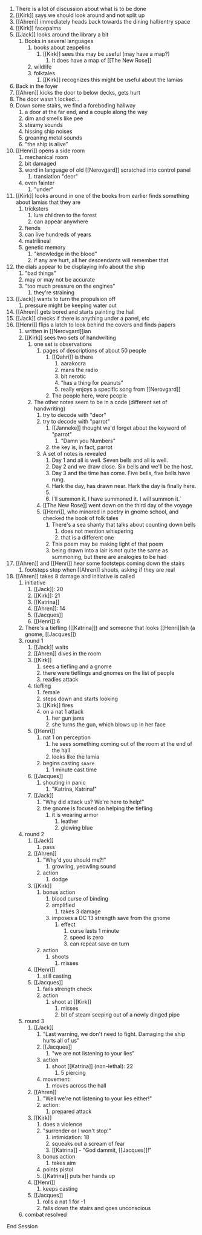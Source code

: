 1. There is a lot of discussion about what is to be done
2. [[Kirk]] says we should look around and not split up
3. [[Ahren]] immediately heads back towards the dining hall/entry space
4. [[Kirk]] facepalms
5. [[Jack]] looks around the library a bit
	1. Books in several languages
		1. books about zeppelins
			1. [[Kirk]] sees this may be useful (may have a map?)
				1. It does have a map of [[The New Rose]]
		2. wildlife
		3. folktales
			1. [[Kirk]] recognizes this might be useful about the lamias
6. Back in the foyer
7. [[Ahren]] kicks the door to below decks, gets hurt
8. The door wasn't locked...
9. Down some stairs, we find a foreboding hallway
	1. a door at the far end, and a couple along the way
	2. dim and smells like pee
	3. steamy sounds
	4. hissing ship noises
	5. groaning metal sounds
	6. "the ship is alive"
10. [[Henri]] opens a side room
	1. mechanical room
	2. bit damaged
	3. word in language of old [[Nerovgard]] scratched into control panel
		1. translation "deor"
	4. even fainter
		1. "under"
11. [[Kirk]] looks around in one of the books from earlier finds something about lamias that they are
	1. tricksters
		1. lure children to the forest
		2. can appear anywhere
	2. fiends
	3. can live hundreds of years
	4. matrilineal
	5. genetic memory
		1. "knowledge in the blood"
		2. if any are hurt, all her descendants will remember that
12. the dials appear to be displaying info about the ship
	1. "bad things"
	2. may or may not be accurate
	3. "too much pressure on the engines"
		1. they're straining
13. [[Jack]] wants to turn the propulsion off
	1. pressure might be keeping water out
14. [[Ahren]] gets bored and starts painting the hall
15. [[Jack]] checks if there is anything under a panel, etc
16. [[Henri]] flips a latch to look behind the covers and finds papers
	1. written in [[Nerovgard]]ian
	2. [[Kirk]] sees two sets of handwriting
		1. one set is observations
			1. pages of descriptions of about 50 people
				1. [[Qahri]] is there
					1. aarakocra
					2. mans the radio
					3. bit nerotic
					4. "has a thing for peanuts"
					5. really enjoys a specific song from [[Nerovgard]]
				2. The people here, were people
		2. The other notes seem to be in a code (different set of handwriting)
			1. try to decode with "deor"
			2. try to decode with "parrot"
				1. [[Janneke]] thought we'd forget about the keyword of "parrot"
					1. "Damn you Numbers"
				2. the key is, in fact, parrot
			3. A set of notes is revealed
				1. Day 1 and all is well. Seven bells and all is well.
				2. Day 2 and we draw close. Six bells and we'll be the host.
				3. Day 3 and the time has come. Five bells, five bells have rung.
				4. Hark the day, has drawn near. Hark the day is finally here.
				5. 
				6. I'll summon it. I have summoned it. I will summon it.`
			4. [[The New Rose]] went down on the third day of the voyage
			5. [[Henri]], who minored in poetry in gnome school, and checked the book of folk tales
				1. There's a sea shanty that talks about counting down bells
					1. does not mention whispering
					2. that is a different one
				2. This poem may be making light of that poem
				3. being drawn into a lair is not quite the same as summoning, but there are analogies to be had
17. [[Ahren]] and [[Henri]] hear some footsteps coming down the stairs
	1. footsteps stop when [[Ahren]] shouts, asking if they are real
18. [[Ahren]] takes 8 damage and initiative is called
	1. initiative
		1. [[Jack]]: 20
		2. [[Kirk]]: 21
		3. [[Katrina]]
		4. [[Ahren]]: 14
		5. [[Jacques]]
		6. [[Henri]]:6
	2. There's a tiefling ([[Katrina]]) and someone that looks [[Henri]]ish (a gnome, [[Jacques]])
	3. round 1
		1. [[Jack]] waits
		2. [[Ahren]] dives in the room
		3. [[Kirk]]
			1. sees a tiefling and a gnome
			2. there were tieflings and gnomes on the list of people
			3. readies attack
		4. tiefling
			1. female
			2. steps down and starts looking
			3. [[Kirk]] fires
			4. on a nat 1 attack
				1. her gun jams
				2. she turns the gun, which blows up in her face
		5. [[Henri]]
			1. nat 1 on perception
				1. he sees something coming out of the room at the end of the hall
				2. looks like the lamia
			2. begins casting `snare`
				1. 1 minute cast time
		6. [[Jacques]]
			1. shouting in panic
				1. "Katrina, Katrina!"
		7. [[Jack]] 
			1. "Why did attack us? We're here to help!"
			2. the gnome is focused on helping the tiefling
				1. it is wearing armor
					1. leather
					2. glowing blue
	4. round 2
		1. [[Jack]] 
			1. pass
		2. [[Ahren]]
			1. "Why'd you should me?!"
				1. growling, yeowling sound
			2. action
				1. dodge
		3. [[Kirk]]
			1. bonus action
				1. blood curse of binding
				2. amplified
					1. takes 3 damage
				3. imposes a DC 13 strength save from the gnome
					1. effect
						1. curse lasts 1 minute
						2. speed is zero 
						3. can repeat save on turn
			2. action
				1. shoots
					1. misses
		4. [[Henri]]
			1. still casting
		5. [[Jacques]]
			1. fails strength check
			2. action
				1. shoot at [[Kirk]]
					1. misses
					2. bit of steam seeping out of a newly dinged pipe
	5. round 3
		1. [[Jack]]
			1. "Last warning, we don't need to fight. Damaging the ship hurts all of us"
			2. [[Jacques]]
				1. "we are not listening to your lies"
			3. action
				1. shoot [[Katrina]] (non-lethal): 22
					1. 5 piercing
			4. movement:
				1. moves across the hall
		2. [[Ahren]]
			1. "Well we're not listening to your lies either!"
			2. action:
				1. prepared attack 
		3. [[Kirk]]
			1. does a violence
			2. "surrender or I won't stop!"
				1. intimidation: 18
				2. squeaks out a scream of fear
				3. [[Katrina]] - "God dammit, [[Jacques]]!"
			3. bonus action
				1. takes aim
			5. points pistol
			6. [[Katrina]] puts her hands up
		4. [[Henri]]
			1. keeps casting
		5. [[Jacques]]
			1. rolls a nat 1 for -1
			2. falls down the stairs and goes unconscious
	6. combat resolved

End Session